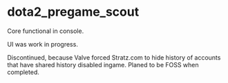 # dota2_pregame_scout

Core functional in console.

UI was work in progress.

Discontinued, because Valve forced Stratz.com to hide history of accounts that have shared history disabled ingame. Planed to be FOSS when completed.
